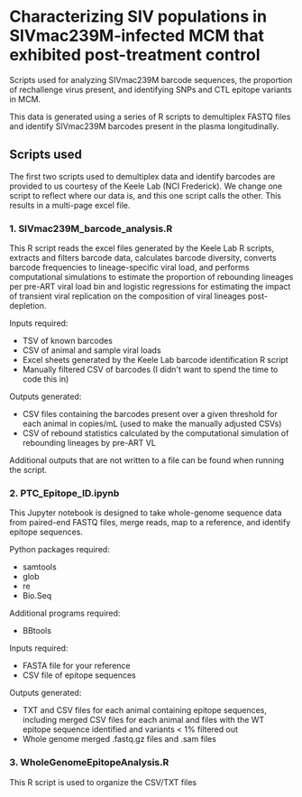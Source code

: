 # Characterizing SIV populations in SIVmac239M-infected MCM that exhibited post-treatment control
Scripts used for analyzing SIVmac239M barcode sequences, the proportion of rechallenge virus present, and identifying SNPs and CTL epitope variants in MCM. 

This data is generated using a series of R scripts to demultiplex FASTQ files and identify SIVmac239M barcodes present in the plasma longitudinally. 

## Scripts used 
The first two scripts used to demultiplex data and identify barcodes are provided to us courtesy of the Keele Lab (NCI Frederick). We change one script to reflect where our data is, and this one script calls the other. This results in a multi-page excel file. 

### 1. SIVmac239M_barcode_analysis.R
This R script reads the excel files generated by the Keele Lab R scripts, extracts and filters barcode data, calculates barcode diversity, converts barcode frequencies to lineage-specific viral load, and performs computational simulations to estimate the proportion of rebounding lineages per pre-ART viral load bin and logistic regressions for estimating the impact of transient viral replication on the composition of viral lineages post-depletion. 

Inputs required: 
- TSV of known barcodes
- CSV of animal and sample viral loads
- Excel sheets generated by the Keele Lab barcode identification R script
- Manually filtered CSV of barcodes (I didn't want to spend the time to code this in)

Outputs generated: 
- CSV files containing the barcodes present over a given threshold for each animal in copies/mL (used to make the manually adjusted CSVs)
- CSV of rebound statistics calculated by the computational simulation of rebounding lineages by pre-ART VL

Additional outputs that are not written to a file can be found when running the script. 

### 2. PTC_Epitope_ID.ipynb 
This Jupyter notebook is designed to take whole-genome sequence data from paired-end FASTQ files, merge reads, map to a reference,  and identify epitope sequences. 

Python packages required: 
- samtools
- glob
- re
- Bio.Seq

Additional programs required: 
- BBtools
  
Inputs required:
- FASTA file for your reference
- CSV file of epitope sequences

Outputs generated: 
- TXT and CSV files for each animal containing epitope sequences, including merged CSV files for each animal and files with the WT epitope sequence identified and variants < 1% filtered out 
- Whole genome merged .fastq.gz files and .sam files

### 3. WholeGenomeEpitopeAnalysis.R
This R script is used to  organize the CSV/TXT files
 
